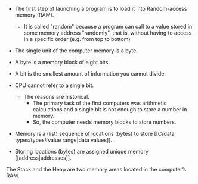 - The first step of launching a program is to load it into Random-access memory (RAM).
	- It is called "random" because a program can call to a value stored in some memory address "randomly", that is, without having to access in a specific order (e.g. from top to bottom)

- The single unit of the computer memory is a byte.
- A byte is a memory block of eight bits.
- A bit is the smallest amount of information you cannot divide.
- CPU cannot refer to a single bit.
	- The reasons are historical.
		- The primary task of the first computers was arithmetic calculations and a single bit is not enough to store a number in memory.
		- So, the computer needs memory blocks to store numbers.

- Memory is a (list) sequence of locations (bytes) to store [[C/data types/types#value range|data values]].
- Storing locations (bytes) are assigned unique memory [[address|addresses]].

The Stack and the Heap are two memory areas located in the computer’s RAM.